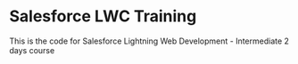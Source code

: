# Salesforce LWC Training
This is the code for Salesforce Lightning Web Development - Intermediate 2 days course
